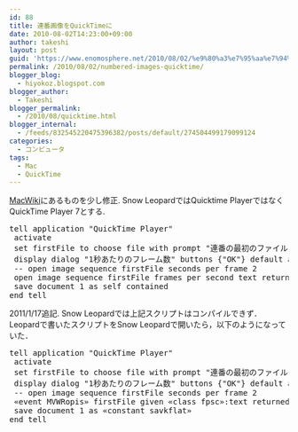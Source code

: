 ```yaml
---
id: 88
title: 連番画像をQuickTimeに
date: 2010-08-02T14:23:00+09:00
author: takeshi
layout: post
guid: 'https://www.enomosphere.net/2010/08/02/%e9%80%a3%e7%95%aa%e7%94%bb%e5%83%8f%e3%82%92quicktime%e3%81%ab/'
permalink: /2010/08/02/numbered-images-quicktime/
blogger_blog:
  - hiyokoz.blogspot.com
blogger_author:
  - Takeshi
blogger_permalink:
  - /2010/08/quicktime.html
blogger_internal:
  - /feeds/832545220475396382/posts/default/274504499179099124
categories:
  - コンピュータ
tags:
  - Mac
  - QuickTime
---
```

<a href="http://macwiki.sourceforge.jp/wiki/index.php/QuickTime#AppleScript">MacWiki</a>にあるものを少し修正. Snow LeopardではQuicktime PlayerではなくQuickTime Player 7とする.
<pre>tell application "QuickTime Player"
 activate
 set firstFile to choose file with prompt "連番の最初のファイルを選択"
 display dialog "1秒あたりのフレーム数" buttons {"OK"} default answer "2" default button 1 with icon 1
 -- open image sequence firstFile seconds per frame 2
 open image sequence firstFile frames per second text returned of result
 save document 1 as self contained
end tell</pre>
2011/1/17追記. Snow Leopardでは上記スクリプトはコンパイルできず．Leopardで書いたスクリプトをSnow Leopardで開いたら，以下のようになっていた．
<pre>tell application "QuickTime Player"
 activate
 set firstFile to choose file with prompt "連番の最初のファイルを選択"
 display dialog "1秒あたりのフレーム数" buttons {"OK"} default answer "2" default button 1 with icon 1
 -- open image sequence firstFile seconds per frame 2
 «event MVWRopis» firstFile given «class fpsc»:text returned of result
 save document 1 as «constant savkflat»
end tell</pre>